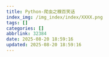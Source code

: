 ```yaml
---
title: Python-爬虫之糗百笑话
index_img: /img_index/index/XXXX.png
tags: []
categories: []
abbrlink: 32384
date: 2025-08-20 18:59:16
updated: 2025-08-20 18:59:16
---
```

